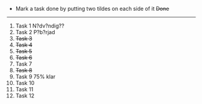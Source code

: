 * Mark a task done by putting two tildes on each side of it ~~Done~~
___
1. Task 1 N?dv?ndig??
2. Task 2 P?b?rjad
3. ~~Task 3~~
4. ~~Task 4~~
5. ~~Task 5~~
6. ~~Task 6~~
7. Task 7
8. ~~Task 8~~
9. Task 9 75% klar
10. Task 10
11. Task 11
12. Task 12
